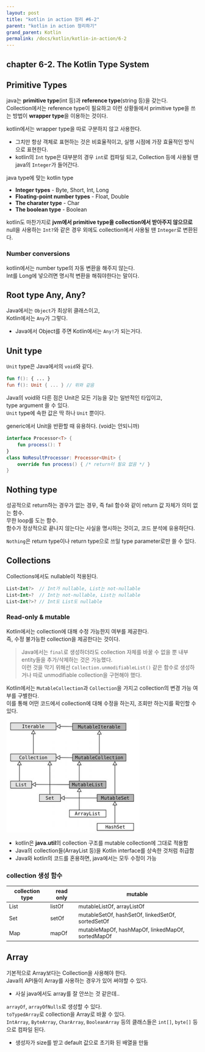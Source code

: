 ```yaml
---
layout: post
title: "kotlin in action 정리 #6-2"
parent: "kotlin in action 정리하기"
grand_parent: Kotlin
permalink: /docs/kotlin/kotlin-in-action/6-2
---
```


## chapter 6-2. The Kotlin Type System

## Primitive Types

java는 **primitive type**(int 등)과 **reference type**(string 등)을 갖는다.  
Collection에서는 reference type이 필요하고 이런 상황들에서 primitive type을 쓰는 방법이 **wrapper type**을 이용하는 것이다.  

kotlin에서는 wrapper type을 따로 구분하지 않고 사용한다.  
- 그치만 항상 객체로 표현하는 것은 비효율적이고, 실행 시점에 가장 효율적인 방식으로 표현한다.
- kotlin의 `Int` type은 대부분의 경우 `int`로 컴파일 되고, Collection 등에 사용될 땐 java의 `Integer`가 들어간다.  

java type에 맞는 kotlin type
- **Integer types** - Byte, Short, Int, Long
- **Floating-point number types** - Float, Double
- **The charater type** - Char
- **The boolean type** - Boolean

kotlin도 마찬가지로 **jvm에서 primitive type을 collection에서 받아주지 않으므로** null을 사용하는 `Int?`와 같은 경우 외에도 collection에서 사용될 땐 `Integer`로 변환된다.

### Number conversions

kotlin에서는 number type의 자동 변환을 해주지 않는다.  
Int를 Long에 넣으려면 명시적 변환을 해줘야한다는 말이다.  

## Root type Any, Any?

Java에서는 `Object`가 최상위 클래스이고,  
Kotlin에서는 `Any`가 그렇다.  
- Java에서 Object를 주면 Kotlin에서는 `Any!`가 되는거다.  

## Unit type

`Unit` type은 Java에서의 `void`와 같다.  
```kotlin
fun f(): { ... }
fun f(): Unit { ... } // 위와 같음
```

Java의 void와 다른 점은 Unit은 모든 기능을 갖는 일반적인 타입이고,  
type argument 쓸 수 있다.  
`Unit` type에 속한 값은 딱 하나 `Unit` 뿐이다.

generic에서 Unit을 반환할 때 유용하다. (void는 안되니까)
```kotlin
interface Processor<T> {
    fun process(): T
}
class NoResultProcessor: Processor<Unit> {
    override fun process() { /* return이 필요 없음 */ }
}
```

## Nothing type

성공적으로 return하는 경우가 없는 경우, 즉 fail 함수와 같이 return 값 자체가 의미 없는 함수.  
무한 loop를 도는 함수.  
함수가 정상적으로 끝나지 않는다는 사실을 명시하는 것이고, 코드 분석에 유용하단다.  

`Nothing`은 return type이나 return type으로 쓰일 type parameter로만 쓸 수 있다.  


## Collections

Collections에서도 nullable이 적용된다.  
```kotlin
List<Int?>  // Int가 nullable, List는 not-nullable
List<Int>?  // Int는 not-nullable, List는 nullable
List<Int?>? // Int도 List도 nullable
```

### Read-only & mutable

Kotlin에서는 collection에 대해 수정 가능한지 여부를 제공한다.  
즉, 수정 불가능한 collection을 제공한다는 것이다.  

> Java에서는 `final`로 생성하더라도 collection 자체를 바꿀 수 없을 뿐 내부 entity들을 추가/삭제하는 것은 가능했다.  
> 이런 것을 막기 위해선 `Collection.unmodifiableList()` 같은 함수로 생성하거나 따로 unmodifiable collection을 구현해야 했다.  

Kotlin에서는 `MutableCollection`과 `Collection`을 가지고 collection의 변경 가능 여부를 구별한다.  
이를 통해 어떤 코드에서 collection에 대해 수정을 하는지, 조회만 하는지를 확인할 수 있다.  

![collection structure](/images/post/kotlin_in_action/6_1.JPG)
- kotlin은 **java.util**의 collection 구조를 mutable collection에 그대로 적용함
- Java의 collection들(ArrayList 등)을 Kotlin interface를 상속한 것처럼 취급함
- Java와 kotlin의 코드를 혼용하면, java에서는 모두 수정이 가능

### collection 생성 함수

|collection type|read only|mutable|
|---|---|---|
|List|listOf|mutableListOf, arrayListOf|
|Set|setOf|mutableSetOf, hashSetOf, linkedSetOf, sortedSetOf|
|Map|mapOf|mutableMapOf, hashMapOf, linkedMapOf, sortedMapOf|

## Array

기본적으로 Array보다는 Collection을 사용해야 한다.  
Java의 API들이 Array를 사용하는 경우가 있어 써야할 수 있다.  
- 사실 java에서도 array를 잘 안쓰는 것 같은데..

`arrayOf`, `arrayOfNulls`로 생성할 수 있다.  
`toTypedArray`로 collection을 Array로 바꿀 수 있다.  
`IntArray`, `ByteArray`, `CharArray`, `BooleanArray` 등의 클래스들은 `int[]`, `byte[]` 등으로 컴파일 된다.
- 생성자가 size를 받고 default 값으로 초기화 된 배열을 만듦
